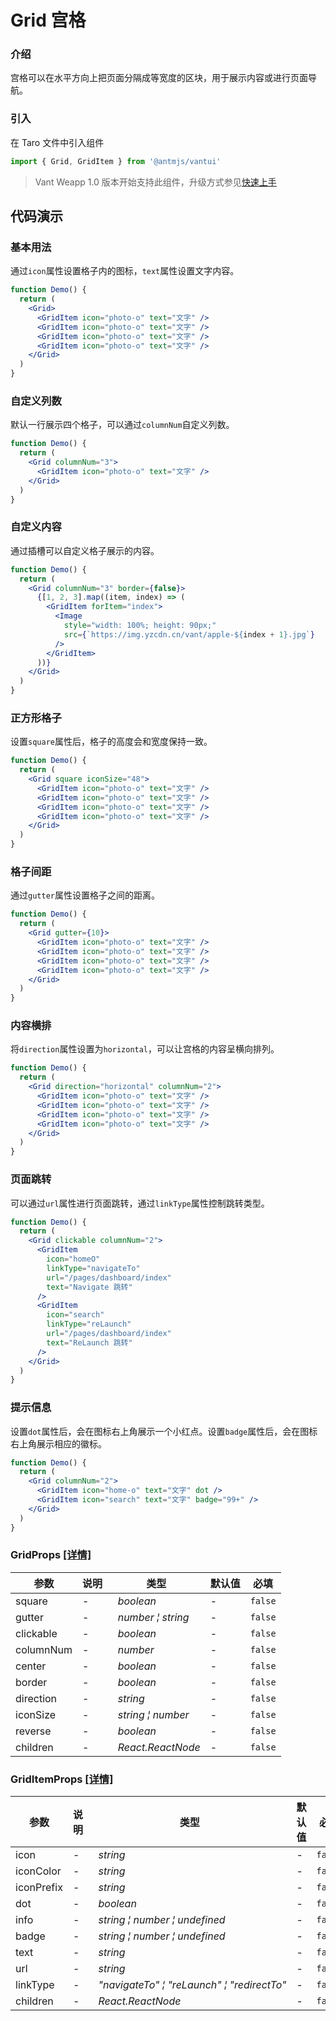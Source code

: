 # Grid 宫格

### 介绍

宫格可以在水平方向上把页面分隔成等宽度的区块，用于展示内容或进行页面导航。

### 引入

在 Taro 文件中引入组件

```js
import { Grid, GridItem } from '@antmjs/vantui'
```

> Vant Weapp 1.0 版本开始支持此组件，升级方式参见[快速上手](#/quickstart)

## 代码演示

### 基本用法

通过`icon`属性设置格子内的图标，`text`属性设置文字内容。

```jsx
function Demo() {
  return (
    <Grid>
      <GridItem icon="photo-o" text="文字" />
      <GridItem icon="photo-o" text="文字" />
      <GridItem icon="photo-o" text="文字" />
      <GridItem icon="photo-o" text="文字" />
    </Grid>
  )
}
```

### 自定义列数

默认一行展示四个格子，可以通过`columnNum`自定义列数。

```jsx
function Demo() {
  return (
    <Grid columnNum="3">
      <GridItem icon="photo-o" text="文字" />
    </Grid>
  )
}
```

### 自定义内容

通过插槽可以自定义格子展示的内容。

```jsx
function Demo() {
  return (
    <Grid columnNum="3" border={false}>
      {[1, 2, 3].map((item, index) => (
        <GridItem forItem="index">
          <Image
            style="width: 100%; height: 90px;"
            src={`https://img.yzcdn.cn/vant/apple-${index + 1}.jpg`}
          />
        </GridItem>
      ))}
    </Grid>
  )
}
```

### 正方形格子

设置`square`属性后，格子的高度会和宽度保持一致。

```jsx
function Demo() {
  return (
    <Grid square iconSize="48">
      <GridItem icon="photo-o" text="文字" />
      <GridItem icon="photo-o" text="文字" />
      <GridItem icon="photo-o" text="文字" />
      <GridItem icon="photo-o" text="文字" />
    </Grid>
  )
}
```

### 格子间距

通过`gutter`属性设置格子之间的距离。

```jsx
function Demo() {
  return (
    <Grid gutter={10}>
      <GridItem icon="photo-o" text="文字" />
      <GridItem icon="photo-o" text="文字" />
      <GridItem icon="photo-o" text="文字" />
      <GridItem icon="photo-o" text="文字" />
    </Grid>
  )
}
```

### 内容横排

将`direction`属性设置为`horizontal`，可以让宫格的内容呈横向排列。

```jsx
function Demo() {
  return (
    <Grid direction="horizontal" columnNum="2">
      <GridItem icon="photo-o" text="文字" />
      <GridItem icon="photo-o" text="文字" />
      <GridItem icon="photo-o" text="文字" />
      <GridItem icon="photo-o" text="文字" />
    </Grid>
  )
}
```

### 页面跳转

可以通过`url`属性进行页面跳转，通过`linkType`属性控制跳转类型。

```jsx
function Demo() {
  return (
    <Grid clickable columnNum="2">
      <GridItem
        icon="homeO"
        linkType="navigateTo"
        url="/pages/dashboard/index"
        text="Navigate 跳转"
      />
      <GridItem
        icon="search"
        linkType="reLaunch"
        url="/pages/dashboard/index"
        text="ReLaunch 跳转"
      />
    </Grid>
  )
}
```

### 提示信息

设置`dot`属性后，会在图标右上角展示一个小红点。设置`badge`属性后，会在图标右上角展示相应的徽标。

```jsx
function Demo() {
  return (
    <Grid columnNum="2">
      <GridItem icon="home-o" text="文字" dot />
      <GridItem icon="search" text="文字" badge="99+" />
    </Grid>
  )
}
```
### GridProps [[详情]](https://github.com/AntmJS/vantui/tree/main/packages/vantui/types/grid.d.ts)   

| 参数 | 说明 | 类型 | 默认值 | 必填 |
| --- | --- | --- | --- | --- |
| square | - | _&nbsp;&nbsp;boolean<br/>_ | - | `false` |
| gutter | - | _&nbsp;&nbsp;number&nbsp;&brvbar;&nbsp;string<br/>_ | - | `false` |
| clickable | - | _&nbsp;&nbsp;boolean<br/>_ | - | `false` |
| columnNum | - | _&nbsp;&nbsp;number<br/>_ | - | `false` |
| center | - | _&nbsp;&nbsp;boolean<br/>_ | - | `false` |
| border | - | _&nbsp;&nbsp;boolean<br/>_ | - | `false` |
| direction | - | _&nbsp;&nbsp;string<br/>_ | - | `false` |
| iconSize | - | _&nbsp;&nbsp;string&nbsp;&brvbar;&nbsp;number<br/>_ | - | `false` |
| reverse | - | _&nbsp;&nbsp;boolean<br/>_ | - | `false` |
| children | - | _&nbsp;&nbsp;React.ReactNode<br/>_ | - | `false` |

### GridItemProps [[详情]](https://github.com/AntmJS/vantui/tree/main/packages/vantui/types/grid.d.ts)   

| 参数 | 说明 | 类型 | 默认值 | 必填 |
| --- | --- | --- | --- | --- |
| icon | - | _&nbsp;&nbsp;string<br/>_ | - | `false` |
| iconColor | - | _&nbsp;&nbsp;string<br/>_ | - | `false` |
| iconPrefix | - | _&nbsp;&nbsp;string<br/>_ | - | `false` |
| dot | - | _&nbsp;&nbsp;boolean<br/>_ | - | `false` |
| info | - | _&nbsp;&nbsp;string&nbsp;&brvbar;&nbsp;number&nbsp;&brvbar;&nbsp;undefined<br/>_ | - | `false` |
| badge | - | _&nbsp;&nbsp;string&nbsp;&brvbar;&nbsp;number&nbsp;&brvbar;&nbsp;undefined<br/>_ | - | `false` |
| text | - | _&nbsp;&nbsp;string<br/>_ | - | `false` |
| url | - | _&nbsp;&nbsp;string<br/>_ | - | `false` |
| linkType | - | _&nbsp;&nbsp;"navigateTo"&nbsp;&brvbar;&nbsp;"reLaunch"&nbsp;&brvbar;&nbsp;"redirectTo"<br/>_ | - | `false` |
| children | - | _&nbsp;&nbsp;React.ReactNode<br/>_ | - | `false` |

